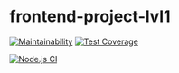 # frontend-project-lvl1

[![Maintainability](https://api.codeclimate.com/v1/badges/a6bdf687749cc8f4ada3/maintainability)](https://codeclimate.com/github/nurgeld/frontend-project-lvl1/maintainability) [![Test Coverage](https://api.codeclimate.com/v1/badges/a6bdf687749cc8f4ada3/test_coverage)](https://codeclimate.com/github/nurgeld/frontend-project-lvl1/test_coverage)

[![Node.js CI](https://github.com/nurgeld/frontend-project-lvl1/actions/workflows/brain-games.yml/badge.svg)](https://github.com/nurgeld/frontend-project-lvl1/actions/workflows/brain-games.yml)